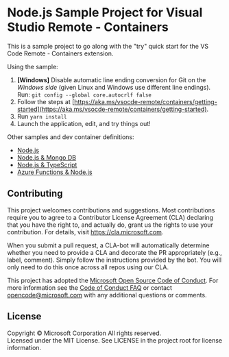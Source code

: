 # Node.js Sample Project for Visual Studio Remote - Containers

This is a sample project to go along with the "try" quick start for the VS Code Remote - Containers extension.

Using the sample:

1. **[Windows]** Disable automatic line ending conversion for Git on the *Windows side* (given Linux and Windows use different line endings). Run: `git config --global core.autocrlf false`
2. Follow the steps at [https://aka.ms/vsocde-remote/containers/getting-started](https://aka.ms/vsocde-remote/containers/getting-started).
3. Run `yarn install`
4. Launch the application, edit, and try things out!

Other samples and dev container definitions:
- [Node.js](https://github.com/Microsoft/vscode-dev-containers/tree/master/containers/javascript-node-lts)
- [Node.js & Mongo DB](https://github.com/Microsoft/vscode-dev-containers/tree/master/containers/javascript-node-lts-mongo)
- [Node.js & TypeScript](https://github.com/Microsoft/vscode-dev-containers/tree/master/containers/typescript-node-lts)
- [Azure Functions & Node.js](https://github.com/Microsoft/vscode-dev-containers/tree/master/containers/azure-functions-node-lts)

## Contributing

This project welcomes contributions and suggestions.  Most contributions require you to agree to a
Contributor License Agreement (CLA) declaring that you have the right to, and actually do, grant us
the rights to use your contribution. For details, visit https://cla.microsoft.com.

When you submit a pull request, a CLA-bot will automatically determine whether you need to provide
a CLA and decorate the PR appropriately (e.g., label, comment). Simply follow the instructions
provided by the bot. You will only need to do this once across all repos using our CLA.

This project has adopted the [Microsoft Open Source Code of Conduct](https://opensource.microsoft.com/codeofconduct/).
For more information see the [Code of Conduct FAQ](https://opensource.microsoft.com/codeofconduct/faq/) or
contact [opencode@microsoft.com](mailto:opencode@microsoft.com) with any additional questions or comments.

## License

Copyright © Microsoft Corporation All rights reserved.<br />
Licensed under the MIT License. See LICENSE in the project root for license information.